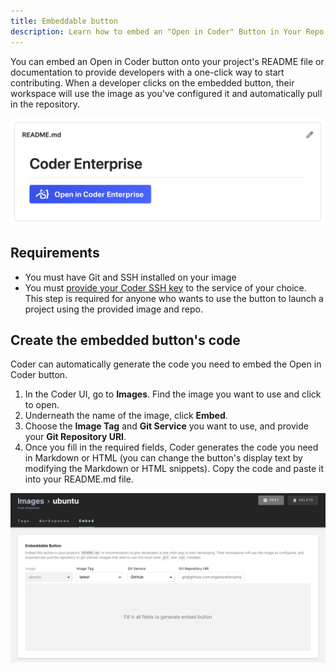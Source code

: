 ```yaml
---
title: Embeddable button
description: Learn how to embed an "Open in Coder" Button in Your Repo
---
```


You can embed an Open in Coder button onto your project's README file or
documentation to provide developers with a one-click way to start contributing.
When a developer clicks on the embedded button, their workspace will use the
image as you've configured it and automatically pull in the repository.

![The Embed Button](../assets/images/embed-1.png)

## Requirements

- You must have Git and SSH installed on your image
- You must
  [provide your Coder SSH key](../../workspaces/preferences.md#linked-accounts)
  to the service of your choice. This step is required for anyone who wants to
  use the button to launch a project using the provided image and repo.

## Create the embedded button's code

Coder can automatically generate the code you need to embed the Open in Coder
button.

1. In the Coder UI, go to **Images**. Find the image you want to use and click
   to open.
1. Underneath the name of the image, click **Embed**.
1. Choose the **Image Tag** and **Git Service** you want to use, and provide
   your **Git Repository URI**.
1. Once you fill in the required fields, Coder generates the code you need in
   Markdown or HTML (you can change the button's display text by modifying the
   Markdown or HTML snippets). Copy the code and paste it into your README.md
   file.

![Create embed button](../assets/images/embed-2.png)
